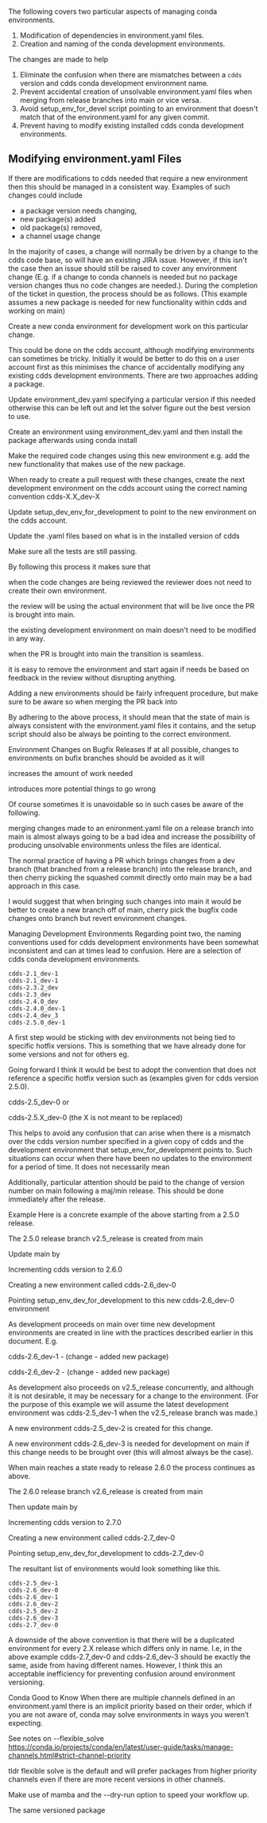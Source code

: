 The following covers two particular aspects of managing conda environments.

1. Modification of dependencies in environment.yaml files.
1. Creation and naming of the conda development environments.

The changes are made to help

1. Eliminate the confusion when there are mismatches between a `cdds` version and cdds conda development environment name.
1. Prevent accidental creation of unsolvable environment.yaml files when merging from release branches into main or vice versa.
1. Avoid setup_env_for_devel script pointing to an environment that doesn't match that of the environment.yaml for any given commit.
1. Prevent having to modify existing installed cdds conda development environments.

## Modifying environment.yaml Files
If there are modifications to cdds needed that require a new environment then this should be managed in a consistent way. Examples of such changes could include

- a package version needs changing,
- new package(s) added
- old package(s) removed,
- a channel usage change

In the majority of cases, a change will normally be driven by a change to the cdds code base, so will have an existing JIRA issue. However, if this isn't the case then an issue should still be raised to cover any environment change (E.g. if a change to conda channels is needed but no package version changes thus no code changes are needed.). During the completion of the ticket in question, the process should be as follows. (This example assumes a new package is needed for new functionality within cdds and working on main)

Create a new conda environment for development work on this particular change.

This could be done on the cdds account, although modifying environments can sometimes be tricky.  Initially it would be better to do this on a user account first as this minimises the chance of accidentally modifying any existing cdds development environments. There are two approaches adding a package.

Update environment_dev.yaml specifying a particular version if this needed otherwise this can be left out and let the solver figure out the best version to use.

Create an environment using environment_dev.yaml and then install the package afterwards using conda install

Make the required code changes using this new environment e.g. add the new functionality that makes use of the new package.

When ready to create a pull request with these changes, create the next development environment on the cdds account using the correct naming convention cdds-X.X_dev-X 

Update setup_dev_env_for_development to point to the new environment on the cdds account.

Update the .yaml files based on what is in the installed version of cdds

Make sure all the tests are still passing.

By following this process it makes sure that

when the code changes are being reviewed the reviewer does not need to create their own environment.

the review will be using the actual environment that will be live once the PR is brought into main.

the existing development environment on main doesn't need to be modified in any way.

when the PR is brought into main the transition is seamless.

it is easy to remove the environment and start again if needs be based on feedback in the review without disrupting anything.

Adding a new environments should be fairly infrequent procedure, but make sure to be aware so when merging the PR back into 

By adhering to the above process, it should mean that the state of main is always consistent with the environment.yaml files it contains, and the setup script should also be always be pointing to the correct environment.  

Environment Changes on Bugfix Releases
If at all possible, changes to environments on bufix branches should be avoided as it will

increases the amount of work needed 

introduces more potential things to go wrong

Of course sometimes it is unavoidable so in such cases be aware of the following.

merging changes made to an enironment.yaml file on a release branch into main is almost always going to be a bad idea and increase the possibility of producing unsolvable environments unless the files are identical.

The normal practice of having a PR which brings changes from a dev branch (that branched from a release branch) into the release branch, and then cherry picking the squashed commit directly onto main may be a bad approach in this case.

I would suggest that when bringing such changes into main it would be better to create a new branch off of main, cherry pick the bugfix code changes onto branch but revert environment changes.

Managing Development Environments
Regarding point two, the naming conventions used for cdds development environments have been somewhat inconsistent and can at times lead to confusion. Here are a selection of cdds conda development environments.

```
cdds-2.1_dev-1
cdds-2.1_dev-1
cdds-2.3.2_dev
cdds-2.3_dev
cdds-2.4.0_dev
cdds-2.4.0_dev-1
cdds-2.4_dev_3
cdds-2.5.0_dev-1
```

A first step would be sticking with dev environments not being tied to specific hotfix versions. This is something that we have already done for some versions and not for others eg. 

Going forward I think it would be best to adopt the convention that does not reference a specific hotfix version such as (examples given for cdds version 2.5.0).

cdds-2.5_dev-0 or 

cdds-2.5.X_dev-0 (the X is not meant to be replaced)

This helps to avoid any confusion that can arise when there is a mismatch over the cdds version number specified in a given copy of cdds and the development environment that setup_env_for_development points to. Such situations can occur when there have been no updates to the environment for a period of time. It does not necessarily mean 

Additionally, particular attention should be paid to the change of version number on main following a maj/min release. This should be done immediately after the release.

Example
Here is a concrete example of the above starting from a 2.5.0 release.

The 2.5.0 release branch v2.5_release is created from main 

Update main by

Incrementing cdds version to 2.6.0

Creating a new environment called cdds-2.6_dev-0

Pointing setup_env_dev_for_development to this new cdds-2.6_dev-0 environment

As development proceeds on main over time new development environments are created in line with the practices described earlier in this document. E.g.

cdds-2.6_dev-1 - (change - added new package)

cdds-2.6_dev-2 - (change - added new package)

As development also proceeds on v2.5_release concurrently, and although it is not desirable, it may be necessary for a change to the environment. (For the purpose of this example we will assume the latest development environment was cdds-2.5_dev-1 when the v2.5_release branch was made.)

A new environment cdds-2.5_dev-2 is created for this change.

A new environment cdds-2.6_dev-3 is needed for development on main if this change needs to be brought over (this will almost always be the case).

When main reaches a state ready to release 2.6.0 the process continues as above.

The 2.6.0 release branch v2.6_release is created from main

Then update main by

Incrementing cdds version to 2.7.0

Creating a new environment called cdds-2.7_dev-0

Pointing setup_env_dev_for_development to cdds-2.7_dev-0

The resultant list of environments would look something like this.

```
cdds-2.5_dev-1
cdds-2.6_dev-0
cdds-2.6_dev-1
cdds-2.6_dev-2
cdds-2.5_dev-2
cdds-2.6_dev-3
cdds-2.7_dev-0
```

A downside of the above convention is that there will be a duplicated environment for every 2.X release which differs only in name. I.e, in the above example cdds-2.7_dev-0 and cdds-2.6_dev-3 should be exactly the same, aside from having different names. However, I think this an acceptable inefficiency for preventing confusion around environment versioning.

Conda Good to Know
When there are multiple channels defined in an environment.yaml there is an implicit priority based on their order, which if you are not aware of, conda may solve environments in ways you weren’t expecting.

See notes on --flexible_solve https://conda.io/projects/conda/en/latest/user-guide/tasks/manage-channels.html#strict-channel-priority 

tldr flexible solve is the default and will prefer packages from higher priority channels even if there are more recent versions in other channels. 

Make use of mamba and the --dry-run option to speed your workflow up.

The same versioned package 